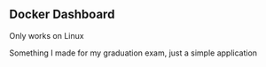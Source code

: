 ## Docker Dashboard

Only works on Linux

Something I made for my graduation exam, just a simple application

